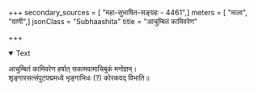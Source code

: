 +++
secondary_sources = [ "महा-सुभाषित-सङ्ग्रहः - 4461",]
meters = [ "माला", "वाणी",]
jsonClass = "Subhaashita"
title = "आचुम्बितं कामिवरेण"

+++

<details open><summary>Text</summary>

आचुम्बितं कामिवरेण हर्षात् सकामवामाचिबुकं मनोज्ञम्।  
शृङ्गारसत्संपुटपद्ममध्ये भृङ्गाभिधः (?) कोरकवद् विभाति॥
</details>
